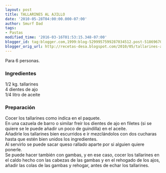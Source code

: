 ```yaml
---
layout: post
title: TALLARINES AL AJILLO
date: '2010-05-28T04:00:00.000-07:00'
author: Smurf Dad
tags:
- Pastas
modified_time: '2016-03-16T01:53:15.348-07:00'
blogger_id: tag:blogger.com,1999:blog-5299957599287034512.post-5186967061699503376
blogger_orig_url: http://recetas-desa.blogspot.com/2010/05/tallarines-al-ajillo.html
---
```


Para 6 personas.<br><h3>Ingredientes</h3><p>1/2 kg. tallarines<br/>4 dientes de ajo<br/>1/4 litro de aceite</p><h3>Preparaci&oacute;n</h3><p>Cocer los tallarines como indica en el paquete.<br/>En una cazuela de barro o similar fre&iacute;r los dientes de ajo en filetes (si se quiere se le puede a&ntilde;adir un poco de guindilla) en el aceite.<br/>A&ntilde;adirle los tallarines bien escurridos e ir mezcl&aacute;ndolos con dos cucharas hasta que est&eacute;n bien unidos los ingredientes.<br/>Al servirlo se puede sacar queso rallado aparte por si alguien quiere ponerle.<br/>Se puede hacer tambi&eacute;n con gambas, y en ese caso, cocer los tallarines en el caldo hecho con las cabezas de las gambas y en el rehogado de los ajos, a&ntilde;adir las colas de las gambas y rehogar, antes de echar los tallarines.</p>